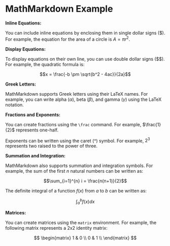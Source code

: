 # MathMarkdown Example

**Inline Equations:**

You can include inline equations by enclosing them in single dollar signs ($). For example, the equation for the area of a circle is $A = \pi r^2$.

**Display Equations:**

To display equations on their own line, you can use double dollar signs ($$). For example, the quadratic formula is:

$$x = \frac{-b \pm \sqrt{b^2 - 4ac}}{2a}$$

**Greek Letters:**

MathMarkdown supports Greek letters using their LaTeX names. For example, you can write alpha ($\alpha$), beta ($\beta$), and gamma ($\gamma$) using the LaTeX notation.

**Fractions and Exponents:**

You can create fractions using the `\frac` command. For example, $\frac{1}{2}$ represents one-half.

Exponents can be written using the caret (^) symbol. For example, $2^3$ represents two raised to the power of three.

**Summation and Integration:**

MathMarkdown also supports summation and integration symbols. For example, the sum of the first $n$ natural numbers can be written as:

$$\sum_{i=1}^{n} i = \frac{n(n+1)}{2}$$

The definite integral of a function $f(x)$ from $a$ to $b$ can be written as:

$$\int_{a}^{b} f(x) dx$$

**Matrices:**

You can create matrices using the `matrix` environment. For example, the following matrix represents a 2x2 identity matrix:

$$
\begin{matrix}
1 & 0 \\
0 & 1 \\
\end{matrix}
$$